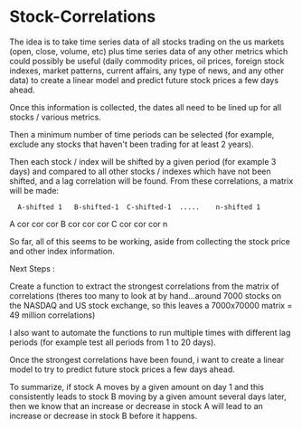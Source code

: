 # Stock-Correlations

The idea is to take time series data of all stocks trading on the us markets (open, close, volume, etc) plus time series data of any other metrics which could possibly be useful (daily commodity prices, oil prices, foreign stock indexes, market patterns, current affairs, any type of news, and any other data) to create a linear model and predict future stock prices a few days ahead.

Once this information is collected, the dates all need to be lined up for all stocks / various metrics.

Then a minimum number of time periods can be selected (for example, exclude any stocks that haven't been trading for at least 2 years).

Then each stock / index will be shifted by a given period (for example 3 days) and compared to all other stocks / indexes which have not been shifted, and a lag correlation will be found.  From these correlations, a matrix will be made:



      A-shifted 1   B-shifted-1  C-shifted-1  .....    n-shifted 1
A        cor                  cor                   cor
B        cor                  cor                   cor
C        cor                  cor                   cor
n




So far, all of this seems to be working, aside from collecting the stock price and other index information.

Next Steps :


Create a function to extract the strongest correlations from the matrix of correlations (theres too many to look at by hand...around 7000 stocks on the NASDAQ and US stock exchange, so this leaves a 7000x70000 matrix = 49 million correlations)

I also want to automate the functions to run multiple times with different lag periods (for example test all periods from 1 to 20 days).

Once the strongest correlations have been found, i want to create a linear model to try to predict future stock prices a few days ahead.

To summarize, if stock A moves by a given amount on day 1 and this consistently leads to stock B moving by a given amount several days later, then we know that an increase or decrease in stock A will lead to an increase or decrease in stock B before it happens.
